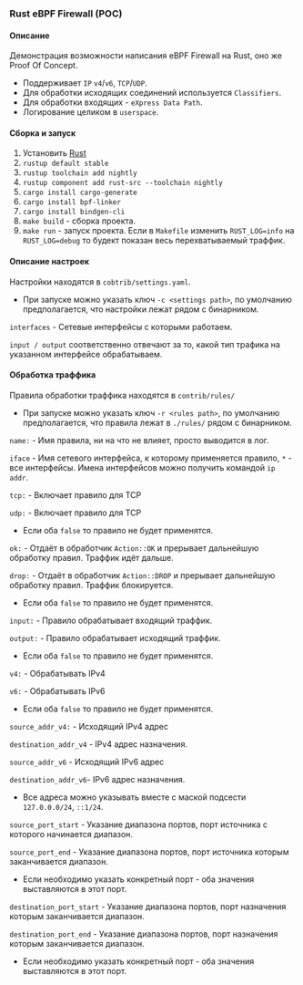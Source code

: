 ### Rust eBPF Firewall (POC)

#### Описание

Демонстрация возможности написания eBPF Firewall на Rust, оно же Proof Of Concept.

* Поддерживает `IP` `v4`/`v6`, `TCP`/`UDP`.
* Для обработки исходящих соединений используется `Classifiers`. 
* Для обработки входящих - `eXpress Data Path`.
* Логирование целиком в `userspace`.

#### Сборка и запуск

1. Установить [Rust](https://www.rust-lang.org/learn/get-started)
2. `rustup default stable`
3. `rustup toolchain add nightly`
4. `rustup component add rust-src --toolchain nightly`
5. `cargo install cargo-generate`
6. `cargo install bpf-linker`
7. `cargo install bindgen-cli`
8. `make build` - сборка проекта.
9. `make run` - запуск проекта. Если в `Makefile` изменить `RUST_LOG=info` на `RUST_LOG=debug` то будект показан весь перехватываемый траффик.


#### Описание настроек
Настройки находятся в `cobtrib/settings.yaml`.
* При запуске можно указать ключ `-c <settings path>`, по умолчанию предполагается, что настройки лежат рядом с бинарником.

`interfaces` - Сетевые интерфейсы с которыми работаем.

`input / output` соответственно отвечают за то, какой тип трафика на указанном интерфейсе обрабатываем.

#### Обработка траффика
Правила обработки траффика находятся в `contrib/rules/`
* При запуске можно указать ключ `-r <rules path>`, по умолчанию предполагается, что правила лежат в `./rules/` рядом с бинарником.

`name:` - Имя правила, ни на что не влияет, просто выводится в лог.

`iface` - Имя сетевого интерфейса, к которому применяется правило, `*` - все интерфейсы. Имена интерфейсов можно получить командой `ip addr`.

`tcp:` - Включает правило для TCP

`udp:`  - Включает правило для TCP
* Если оба `false` то правило не будет применятся.


`ok:` - Отдаёт в обработчик `Action::OK` и прерывает дальнейшую обработку правил. Траффик идёт дальше.

`drop:` - Отдаёт в обработчик `Action::DROP` и прерывает дальнейшую обработку правил. Траффик блокируется.
*  Если оба `false` то правило не будет применятся.


`input:` - Правило обрабатывает входящий траффик.

`output:` - Правило обрабатывает исходящий траффик. 
*  Если оба `false` то правило не будет применятся. 


`v4:` - Обрабатывать IPv4

`v6:`  - Обрабатывать IPv6
*  Если оба `false` то правило не будет применятся.


`source_addr_v4:` - Исходящий IPv4 адрес

`destination_addr_v4` - IPv4 адрес назначения.

`source_addr_v6` - Исходящий IPv6 адрес

`destination_addr_v6`- IPv6 адрес назначения.
* Все адреса можно указывать вместе с маской подсести `127.0.0.0/24`, `::1/24`.


`source_port_start` - Указание диапазона портов, порт источника с которого начинается диапазон.

`source_port_end` - Указание диапазона портов, порт источника которым заканчивается диапазон.
* Если необходимо указать конкретный порт - оба значения выставляются в этот порт.


`destination_port_start` - Указание диапазона портов, порт назначения которым заканчивается диапазон.


`destination_port_end` - Указание диапазона портов, порт назначения которым заканчивается диапазон.
* Если необходимо указать конкретный порт - оба значения выставляются в этот порт.
